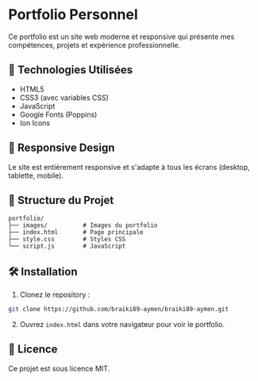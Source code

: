 # Portfolio Personnel

Ce portfolio est un site web moderne et responsive qui présente mes compétences, projets et expérience professionnelle.

## 🚀 Technologies Utilisées

- HTML5
- CSS3 (avec variables CSS)
- JavaScript
- Google Fonts (Poppins)
- Ion Icons

## 📱 Responsive Design

Le site est entièrement responsive et s'adapte à tous les écrans (desktop, tablette, mobile).

## 📁 Structure du Projet

```
portfolio/
├── images/          # Images du portfolio
├── index.html       # Page principale
├── style.css        # Styles CSS
└── script.js        # JavaScript
```

## 🛠️ Installation

1. Clonez le repository :
```bash
git clone https://github.com/braiki89-aymen/braiki89-aymen.git
```

2. Ouvrez `index.html` dans votre navigateur pour voir le portfolio.

## 📝 Licence

Ce projet est sous licence MIT.
